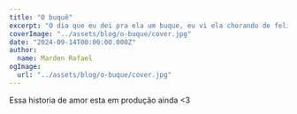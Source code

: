 ```yaml
---
title: "O buquê"
excerpt: "O dia que eu dei pra ela um buque, eu vi ela chorando de felicidade, nesse dia eu senti como era o sentimento de felicidade genuina."
coverImage: "../assets/blog/o-buque/cover.jpg"
date: "2024-09-14T00:00:00.000Z"
author:
  name: Marden Rafael
ogImage:
  url: "../assets/blog/o-buque/cover.jpg"
---
```


Essa historia de amor esta em produção ainda <3
